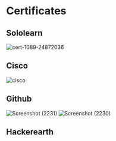 # Certificates 
## Sololearn
![cert-1089-24872036](https://user-images.githubusercontent.com/47130806/152672729-c55b064a-3e39-4db3-8877-9be5f04a17aa.jpg)

## Cisco 
![cisco](https://user-images.githubusercontent.com/47130806/152672745-76e31df9-ec2b-408e-bd5f-02830437d85a.jpg)


## Github
![Screenshot (2231)](https://user-images.githubusercontent.com/47130806/152672813-3152dc23-c39d-40c1-abdb-01b4969c0172.png)
![Screenshot (2230)](https://user-images.githubusercontent.com/47130806/152672831-c96f61a1-5d21-4943-bfbc-cf7159bbdc03.png)


## Hackerearth
